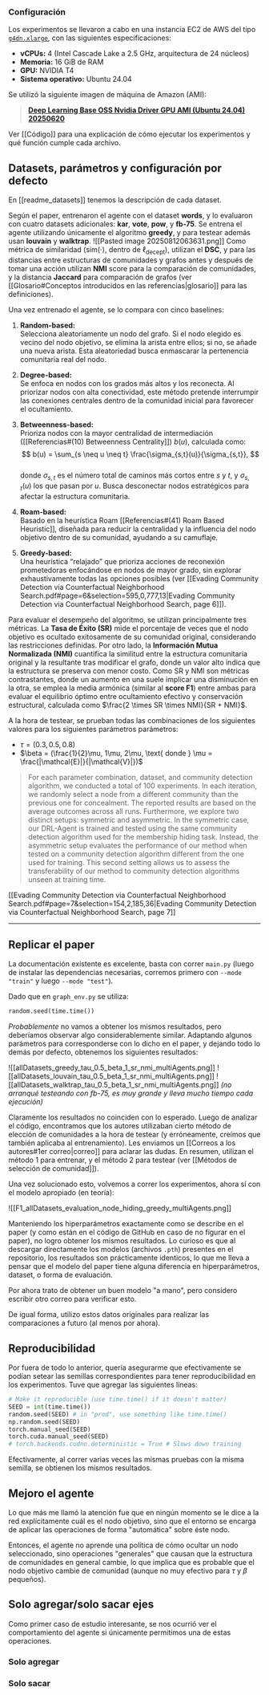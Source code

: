 ### Configuración

Los experimentos se llevaron a cabo en una instancia EC2 de AWS del tipo [`g4dn.xlarge`](https://aws.amazon.com/ec2/instance-types/g4/), con las siguientes especificaciones:

- **vCPUs:** 4 (Intel Cascade Lake a 2.5 GHz, arquitectura de 24 núcleos)
- **Memoria:** 16 GiB de RAM
- **GPU:** NVIDIA T4
- **Sistema operativo:** Ubuntu 24.04

Se utilizó la siguiente imagen de máquina de Amazon (AMI):

> [**Deep Learning Base OSS Nvidia Driver GPU AMI (Ubuntu 24.04) 20250620**](https://docs.aws.amazon.com/dlami/latest/devguide/aws-deep-learning-base-gpu-ami-ubuntu-24-04.html)

Ver [[Código]] para una explicación de cómo ejecutar los experimentos y qué función cumple cada archivo.
## Datasets, parámetros y configuración por defecto
En [[readme_datasets]] tenemos la descripción de cada dataset.

Según el paper, entrenaron el agente con el dataset **words**, y lo evaluaron con cuatro datasets adicionales: **kar**, **vote**, **pow**, y **fb-75**.
Se entrena el agente utilizando únicamente el algoritmo **greedy**, y para testear además usan **louvain** y **walktrap**.
![[Pasted image 20250812063631.png]]
Como métrica de similaridad ($\text{sim}(\cdot)$, dentro de $\ell_\text{decept}$), utilizan el **DSC**, y para las distancias entre estructuras de comunidades y grafos antes y después de tomar una acción utilizan **NMI** score para la comparación de comunidades, y la distancia **Jaccard** para comparación de grafos (ver [[Glosario#Conceptos introducidos en las referencias|glosario]] para las definiciones).

Una vez entrenado el agente, se lo compara con cinco baselines:
1. **Random-based:**  
   Selecciona aleatoriamente un nodo del grafo. Si el nodo elegido es vecino del nodo objetivo, se elimina la arista entre ellos; si no, se añade una nueva arista. Esta aleatoriedad busca enmascarar la pertenencia comunitaria real del nodo.
2. **Degree-based:**  
   Se enfoca en nodos con los grados más altos y los reconecta. Al priorizar nodos con alta conectividad, este método pretende interrumpir las conexiones centrales dentro de la comunidad inicial para favorecer el ocultamiento.
3. **Betweenness-based:**  
   Prioriza nodos con la mayor centralidad de intermediación ([[Referencias#(10) Betweenness Centrality]]) $b(u)$, calculada como:  
  $$
  b(u) = \sum_{s \neq u \neq t} \frac{\sigma_{s,t}(u)}{\sigma_{s,t}},
  $$  
   donde $\sigma_{s,t}$ es el número total de caminos más cortos entre $s$ y $t$, y $\sigma_{s,t}(u)$ los que pasan por $u$. Busca desconectar nodos estratégicos para afectar la estructura comunitaria.

4. **Roam-based:**  
   Basado en la heurística Roam [[Referencias#(41) Roam Based Heuristic]], diseñada para reducir la centralidad y la influencia del nodo objetivo dentro de su comunidad, ayudando a su camuflaje.

5. **Greedy-based:**  
   Una heurística “relajado” que prioriza acciones de reconexión prometedoras enfocándose en nodos de mayor grado, sin explorar exhaustivamente todas las opciones posibles (ver [[Evading Community Detection via Counterfactual Neighborhood Search.pdf#page=6&selection=595,0,777,13|Evading Community Detection via Counterfactual Neighborhood Search, page 6]]).

Para evaluar el desempeño del algoritmo, se utilizan principalmente tres métricas. La **Tasa de Éxito (SR)** mide el porcentaje de veces que el nodo objetivo es ocultado exitosamente de su comunidad original, considerando las restricciones definidas. Por otro lado, la **Información Mutua Normalizada (NMI)** cuantifica la similitud entre la estructura comunitaria original y la resultante tras modificar el grafo, donde un valor alto indica que la estructura se preserva con menor costo. 
Como SR y NMI son métricas contrastantes, donde un aumento en una suele implicar una disminución en la otra, se emplea la media armónica (similar al **score F1**) entre ambas para evaluar el equilibrio óptimo entre ocultamiento efectivo y conservación estructural, calculada como $\frac{2 \times SR \times NMI}{SR + NMI}$.

A la hora de testear, se prueban todas las combinaciones de los siguientes valores para los siguientes parámetros parámetros:
- $\tau = (0.3, 0.5, 0.8)$
- $\beta = (\frac{1}{2}\mu, 1\mu, 2\mu, \text{ donde } \mu = \frac{|\mathcal{E}|}{|\mathcal{V}|})$ 

> For each parameter combination, dataset, and community detection algorithm, we conducted a total of 100 experiments. In each iteration, we randomly select a node from a different community than the previous one for concealment. The reported results are based on the average outcomes across all runs. Furthermore, we explore two distinct setups: symmetric and asymmetric. In the symmetric case, our DRL-Agent is trained and tested using the same community detection algorithm used for the membership hiding task. Instead, the asymmetric setup evaluates the performance of our method when tested on a community detection algorithm different from the one used for training. This second setting allows us to assess the transferability of our method to community detection algorithms unseen at training time. 

[[Evading Community Detection via Counterfactual Neighborhood Search.pdf#page=7&selection=154,2,185,36|Evading Community Detection via Counterfactual Neighborhood Search, page 7]]

--- 
## Replicar el paper
La documentación existente es excelente, basta con correr `main.py` (luego de instalar las dependencias necesarias, corremos primero con `--mode "train"` y luego `--mode "test"`).

Dado que en `graph_env.py` se utiliza:
```python
random.seed(time.time())
```
*Probablemente* no vamos a obtener los mismos resultados, pero deberíamos observar algo considerablemente similar. Adaptando algunos parámetros para corresponderse con lo dicho en el paper, y dejando todo lo demás por defecto, obtenemos los siguientes resultados:

![[allDatasets_greedy_tau_0.5_beta_1_sr_nmi_multiAgents.png]]
![[allDatasets_louvain_tau_0.5_beta_1_sr_nmi_multiAgents.png]]
![[allDatasets_walktrap_tau_0.5_beta_1_sr_nmi_multiAgents.png]]
*(no arranqué testeando con fb-75, es muy grande y lleva mucho tiempo cada ejecución)*

Claramente los resultados no coinciden con lo esperado. Luego de analizar el código, encontramos que los autores utilizaban cierto método de elección de comunidades a la hora de testear (y erróneamente, creímos que también aplicaba al entrenamiento). Les enviamos un [[Correos a los autores#1er correo|correo]] para aclarar las dudas. En resumen, utilizan el método 1 para entrenar, y el método 2 para testear (ver [[Métodos de selección de comunidad]]).

Una vez solucionado esto, volvemos a correr los experimentos, ahora sí con el modelo apropiado (en teoría):

![[F1_allDatasets_evaluation_node_hiding_greedy_multiAgents.png]]

Manteniendo los hiperparámetros exactamente como se describe en el paper (y como están en el código de GitHub en caso de no figurar en el paper), no logro obtener los mismos resultados. Lo curioso es que al descargar directamente los modelos (archivos `.pth`) presentes en el repositorio, los resultados son prácticamente identicos, lo que me lleva a pensar que el modelo del paper tiene alguna diferencia en hiperparámetros, dataset, o forma de evaluación.

Por ahora trato de obtener un buen modelo "a mano", pero considero escribir otro correo para verificar esto.

De igual forma, utilizo estos datos originales para realizar las comparaciones a futuro (al menos por ahora).
## Reproducibilidad
Por fuera de todo lo anterior, quería asegurarme que efectivamente se podían setear las semillas correspondientes para tener reproducibilidad en los experimentos. Tuve que agregar las siguientes líneas:
```python
# Make it reproducible (use time.time() if it doesn't matter)
SEED = int(time.time())
random.seed(SEED) # in "prod", use something like time.time()
np.random.seed(SEED)
torch.manual_seed(SEED)
torch.cuda.manual_seed(SEED)
# torch.backends.cudnn.deterministic = True # Slows down training
```

Efectivamente, al correr varias veces las mismas pruebas con la misma semilla, se obtienen los mismos resultados.

## Mejoro el agente
Lo que más me llamó la atención fue que en ningún momento se le dice a la red explícitamente cuál es el nodo objetivo, sino que el entorno se encarga de aplicar las operaciones de forma "automática" sobre éste nodo.

Entonces, el agente no aprende una política de cómo ocultar un nodo seleccionado, sino operaciones "generales" que causan que la estructura de comunidades en general cambie, lo que implica que es probable que el nodo objetivo cambie de comunidad (aunque no muy efectivo para $\tau$ y $\beta$ pequeños).

## Solo agregar/solo sacar ejes
Como primer caso de estudio interesante, se nos ocurrió ver el comportamiento del agente si únicamente permitimos una de estas operaciones.
### Solo agregar

### Solo sacar
